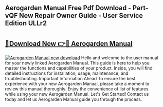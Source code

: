 ## Aerogarden Manual Free Pdf Download - Part-vQF New Repair Owner Guide - User Service Edition ULLr2

# <h2><a href="http://bc32408.oget.top/?id=Aerogarden+Manual">🔗Download New 👉🔴 Aerogarden Manual</a></h2>

[![Aerogarden Manual new download](https://i.imgur.com/5g1atiW.png)](http://bc32408.oget.top/?id=Aerogarden+Manual)
Hello and welcome to the user manual for your newly linked Aerogarden Manual. This guide is here to help you master the functions and capabilities of your product. Inside, you will find detailed instructions for installation, usage, maintenance, and troubleshooting. Important Information Ahead To ensure the best experience with your new Aerogarden Manual, please take a moment to review this manual thoroughly. Enjoy the convenience of list of features while using your new Aerogarden Manual. Let's Get Started! Contact us today and let us Aerogarden Manual guide you through the process.
